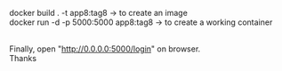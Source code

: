 docker build . -t app8:tag8               -> to create an image
<br>docker run -d -p 5000:5000 app8:tag8      -> to create a working container

<br>Finally, open "http://0.0.0.0:5000/login" on browser.
<br>Thanks